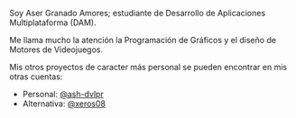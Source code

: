 Soy Aser Granado Amores; estudiante de Desarrollo de Aplicaciones Multiplataforma (DAM).

Me llama mucho la atención la Programación de Gráficos y el diseño de Motores de Videojuegos.

Mis otros proyectos de caracter más personal se pueden encontrar en mis otras cuentas: 
- Personal: [@ash-dvlpr](https://github.com/ash-dvlpr)
- Alternativa: [@xeros08](https://github.com/xeros08)
